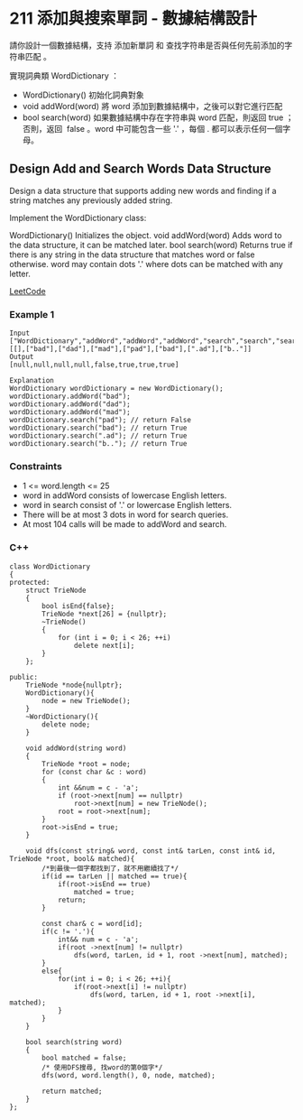 # 211 添加與搜索單詞 - 數據結構設計

請你設計一個數據結構，支持 添加新單詞 和 查找字符串是否與任何先前添加的字符串匹配 。

實現詞典類 WordDictionary ：

* WordDictionary() 初始化詞典對象
* void addWord(word) 將 word 添加到數據結構中，之後可以對它進行匹配
* bool search(word) 如果數據結構中存在字符串與 word 匹配，則返回 true ；否則，返回  false 。word 中可能包含一些 '.' ，每個 . 都可以表示任何一個字母。

##  Design Add and Search Words Data Structure

Design a data structure that supports adding new words and finding if a string matches any previously added string.

Implement the WordDictionary class:

WordDictionary() Initializes the object.
void addWord(word) Adds word to the data structure, it can be matched later.
bool search(word) Returns true if there is any string in the data structure that matches word or false otherwise. word may contain dots '.' where dots can be matched with any letter.

[LeetCode](https://leetcode.cn/problems/esign-add-and-search-words-data-structure/)


### Example 1

```
Input
["WordDictionary","addWord","addWord","addWord","search","search","search","search"]
[[],["bad"],["dad"],["mad"],["pad"],["bad"],[".ad"],["b.."]]
Output
[null,null,null,null,false,true,true,true]

Explanation
WordDictionary wordDictionary = new WordDictionary();
wordDictionary.addWord("bad");
wordDictionary.addWord("dad");
wordDictionary.addWord("mad");
wordDictionary.search("pad"); // return False
wordDictionary.search("bad"); // return True
wordDictionary.search(".ad"); // return True
wordDictionary.search("b.."); // return True
```

### Constraints

* 1 <= word.length <= 25
* word in addWord consists of lowercase English letters.
* word in search consist of '.' or lowercase English letters.
* There will be at most 3 dots in word for search queries.
* At most 104 calls will be made to addWord and search.

### C++ 

```
class WordDictionary
{
protected:
    struct TrieNode
    {
        bool isEnd{false};
        TrieNode *next[26] = {nullptr};
        ~TrieNode()
        {
            for (int i = 0; i < 26; ++i)
                delete next[i];
        }
    };

public:
    TrieNode *node{nullptr};
    WordDictionary(){
        node = new TrieNode();
    }
    ~WordDictionary(){
        delete node;
    }

    void addWord(string word)
    {
        TrieNode *root = node;
        for (const char &c : word)
        {
            int &&num = c - 'a';
            if (root->next[num] == nullptr)
                root->next[num] = new TrieNode();
            root = root->next[num];
        }
        root->isEnd = true;
    }

    void dfs(const string& word, const int& tarLen, const int& id, TrieNode *root, bool& matched){
        /*到最後一個字都找到了，就不用繼續找了*/       
        if(id == tarLen || matched == true){
            if(root->isEnd == true)
                matched = true;
            return;
        }
        
        const char& c = word[id];
        if(c != '.'){
            int&& num = c - 'a';
            if(root ->next[num] != nullptr)
                dfs(word, tarLen, id + 1, root ->next[num], matched);
        }
        else{
            for(int i = 0; i < 26; ++i){
                if(root->next[i] != nullptr)
                    dfs(word, tarLen, id + 1, root ->next[i], matched);
            }
        }        
    }

    bool search(string word)
    {
        bool matched = false;
        /* 使用DFS搜尋, 找word的第0個字*/
        dfs(word, word.length(), 0, node, matched);

        return matched;
    }
};
```
